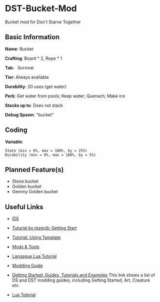 # DST-Bucket-Mod
Bucket mod for Don't Starve Together

## Basic Information

**Name**: Bucket

**Crafting**:
    Board * 2,
    Rope * 1

**Tab**:
    Survival

**Tier**:
    Always available

**Durability**:
    20 uses (get water)

**Perk**:
    Get water from pools;
    Keep water;
    Quenach;
    Make ice

**Stacks up to**:
    Does not stack
    
**Debug Spawn**:
    "bucket"
    
## Coding

**Variable**: 

    State (min = 0%, max = 100%, by = 25%)
    Durability (min = 0%, max = 100%, by = 5%)

## Planned Feature(s)

* Stone bucket
* Golden bucket
* Gemmy Golden bucket
    
## Useful Links
 
* [IDE](https://forums.kleientertainment.com/topic/78739-dsted-the-ide-for-dont-starve-together/)

* [Tutorial by rezecib: Getting Start](https://forums.kleientertainment.com/topic/47353-guide-getting-started-with-modding-dst-and-some-general-tips-for-ds-as-well/#StartWithAnotherMod)

* [Tutorial: Using Template](https://forums.kleientertainment.com/topic/46849-tutorial-using-extended-sample-character-template/)

* [Mods & Tools](https://forums.kleientertainment.com/forum/26-dont-starve-mods-and-tools/)

* [Langague Lua Tutorial](http://www.runoob.com/lua/lua-tutorial.html)

* [Modding Guide](https://forums.kleientertainment.com/topic/27341-tutorial-the-artists-guide-to-characteritem-modding/)

* [Getting Started: Guides, Tutorials and Examples](https://forums.kleientertainment.com/topic/28021-getting-started-guides-tutorials-and-examples/)
This link shows a list of DS and DST modding guides, including Getting Started, Art, Creature etc.

* [Lua Tutorial](http://www.runoob.com/lua/lua-tutorial.html)
